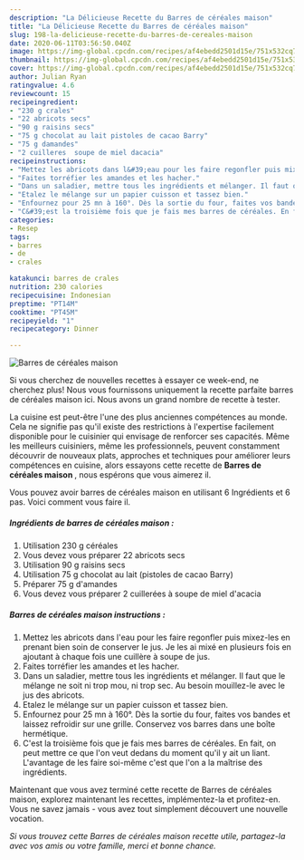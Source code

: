 ```yaml
---
description: "La Délicieuse Recette du Barres de céréales maison"
title: "La Délicieuse Recette du Barres de céréales maison"
slug: 198-la-delicieuse-recette-du-barres-de-cereales-maison
date: 2020-06-11T03:56:50.040Z
image: https://img-global.cpcdn.com/recipes/af4ebedd2501d15e/751x532cq70/barres-de-cereales-maison-photo-principale-de-la-recette.jpg
thumbnail: https://img-global.cpcdn.com/recipes/af4ebedd2501d15e/751x532cq70/barres-de-cereales-maison-photo-principale-de-la-recette.jpg
cover: https://img-global.cpcdn.com/recipes/af4ebedd2501d15e/751x532cq70/barres-de-cereales-maison-photo-principale-de-la-recette.jpg
author: Julian Ryan
ratingvalue: 4.6
reviewcount: 15
recipeingredient:
- "230 g crales"
- "22 abricots secs"
- "90 g raisins secs"
- "75 g chocolat au lait pistoles de cacao Barry"
- "75 g damandes"
- "2 cuilleres  soupe de miel dacacia"
recipeinstructions:
- "Mettez les abricots dans l&#39;eau pour les faire regonfler puis mixez-les en prenant bien soin de conserver le jus. Je les ai mixé en plusieurs fois en ajoutant à chaque fois une cuillère à soupe de jus."
- "Faites torréfier les amandes et les hacher."
- "Dans un saladier, mettre tous les ingrédients et mélanger. Il faut que le mélange ne soit ni trop mou, ni trop sec. Au besoin mouillez-le avec le jus des abricots."
- "Etalez le mélange sur un papier cuisson et tassez bien."
- "Enfournez pour 25 mn à 160°. Dès la sortie du four, faites vos bandes et laissez refroidir sur une grille. Conservez vos barres dans une boîte hermétique."
- "C&#39;est la troisième fois que je fais mes barres de céréales. En fait, on peut mettre ce que l&#39;on veut dedans du moment qu&#39;il y ait un liant. L&#39;avantage de les faire soi-même c&#39;est que l&#39;on a la maîtrise des ingrédients."
categories:
- Resep
tags:
- barres
- de
- crales

katakunci: barres de crales 
nutrition: 230 calories
recipecuisine: Indonesian
preptime: "PT14M"
cooktime: "PT45M"
recipeyield: "1"
recipecategory: Dinner

---
```



![Barres de céréales maison](https://img-global.cpcdn.com/recipes/af4ebedd2501d15e/751x532cq70/barres-de-cereales-maison-photo-principale-de-la-recette.jpg)

Si vous cherchez de nouvelles recettes à essayer ce week-end, ne cherchez plus! Nous vous fournissons uniquement la recette parfaite barres de céréales maison ici. Nous avons un grand nombre de recette à tester.

La cuisine est peut-être l'une des plus anciennes compétences au monde. Cela ne signifie pas qu'il existe des restrictions à l'expertise facilement disponible pour le cuisinier qui envisage de renforcer ses capacités. Même les meilleurs cuisiniers, même les professionnels, peuvent constamment découvrir de nouveaux plats, approches et techniques pour améliorer leurs compétences en cuisine, alors essayons cette recette de <strong> Barres de céréales maison </strong>, nous espérons que vous aimerez il.

<!--inarticleads1-->

Vous pouvez avoir barres de céréales maison en utilisant 6 Ingrédients et 6 pas. Voici comment vous faire il.

##### Ingrédients de barres de céréales maison :

1. Utilisation 230 g céréales
1. Vous devez vous préparer 22 abricots secs
1. Utilisation 90 g raisins secs
1. Utilisation 75 g chocolat au lait (pistoles de cacao Barry)
1. Préparer 75 g d&#39;amandes
1. Vous devez vous préparer 2 cuillerées à soupe de miel d&#39;acacia




<!--inarticleads2-->

##### Barres de céréales maison instructions :

1. Mettez les abricots dans l&#39;eau pour les faire regonfler puis mixez-les en prenant bien soin de conserver le jus. Je les ai mixé en plusieurs fois en ajoutant à chaque fois une cuillère à soupe de jus.
1. Faites torréfier les amandes et les hacher.
1. Dans un saladier, mettre tous les ingrédients et mélanger. Il faut que le mélange ne soit ni trop mou, ni trop sec. Au besoin mouillez-le avec le jus des abricots.
1. Etalez le mélange sur un papier cuisson et tassez bien.
1. Enfournez pour 25 mn à 160°. Dès la sortie du four, faites vos bandes et laissez refroidir sur une grille. Conservez vos barres dans une boîte hermétique.
1. C&#39;est la troisième fois que je fais mes barres de céréales. En fait, on peut mettre ce que l&#39;on veut dedans du moment qu&#39;il y ait un liant. L&#39;avantage de les faire soi-même c&#39;est que l&#39;on a la maîtrise des ingrédients.




<!--inarticleads1-->

<p>
Maintenant que vous avez terminé cette recette de Barres de céréales maison, explorez maintenant les recettes, implémentez-la et profitez-en. Vous ne savez jamais - vous avez tout simplement découvert une nouvelle vocation.
</p>

<p>
<i>Si vous trouvez cette Barres de céréales maison recette utile, partagez-la avec vos amis ou votre famille, merci et bonne chance.</i>
</p>
